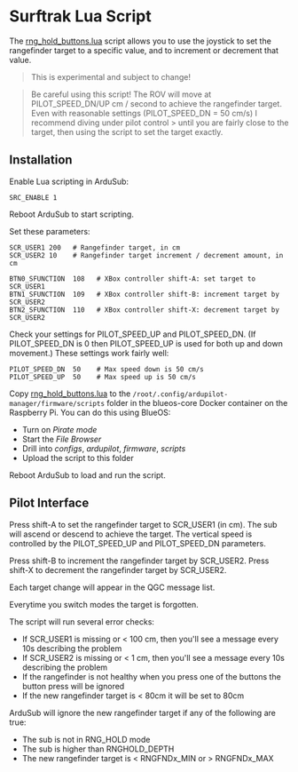 # Surftrak Lua Script

The [rng_hold_buttons.lua](rng_hold_buttons.lua) script allows you to use the joystick to set the rangefinder target
to a specific value, and to increment or decrement that value.

> This is experimental and subject to change!

> Be careful using this script! The ROV will move at PILOT_SPEED_DN/UP cm / second to achieve the rangefinder target.
> Even with reasonable settings (PILOT_SPEED_DN = 50 cm/s) I recommend diving under pilot control > until you are fairly
> close to the target, then using the script to set the target exactly.

## Installation

Enable Lua scripting in ArduSub:
~~~
SRC_ENABLE 1
~~~

Reboot ArduSub to start scripting.

Set these parameters:
~~~
SCR_USER1 200   # Rangefinder target, in cm
SCR_USER2 10    # Rangefinder target increment / decrement amount, in cm

BTN0_SFUNCTION  108   # XBox controller shift-A: set target to SCR_USER1
BTN1_SFUNCTION  109   # XBox controller shift-B: increment target by SCR_USER2
BTN2_SFUNCTION  110   # XBox controller shift-X: decrement target by SCR_USER2
~~~

Check your settings for PILOT_SPEED_UP and PILOT_SPEED_DN. (If PILOT_SPEED_DN is 0 then PILOT_SPEED_UP is used for both
up and down movement.) These settings work fairly well:
~~~
PILOT_SPEED_DN	50    # Max speed down is 50 cm/s
PILOT_SPEED_UP	50    # Max speed up is 50 cm/s
~~~

Copy [rng_hold_buttons.lua](rng_hold_buttons.lua) to the `/root/.config/ardupilot-manager/firmware/scripts` folder
in the blueos-core Docker container on the Raspberry Pi. You can do this using BlueOS:
* Turn on _Pirate mode_
* Start the _File Browser_
* Drill into _configs_, _ardupilot_, _firmware_, _scripts_
* Upload the script to this folder

Reboot ArduSub to load and run the script.

## Pilot Interface

Press shift-A to set the rangefinder target to SCR_USER1 (in cm). The sub will ascend or descend to achieve the target.
The vertical speed is controlled by the PILOT_SPEED_UP and PILOT_SPEED_DN parameters.

Press shift-B to increment the rangefinder target by SCR_USER2.
Press shift-X to decrement the rangefinder target by SCR_USER2.

Each target change will appear in the QGC message list.

Everytime you switch modes the target is forgotten.

The script will run several error checks:
* If SCR_USER1 is missing or < 100 cm, then you'll see a message every 10s describing the problem
* If SCR_USER2 is missing or < 1 cm, then you'll see a message every 10s describing the problem
* If the rangefinder is not healthy when you press one of the buttons the button press will be ignored
* If the new rangefinder target is < 80cm it will be set to 80cm

ArduSub will ignore the new rangefinder target if any of the following are true:
* The sub is not in RNG_HOLD mode
* The sub is higher than RNGHOLD_DEPTH
* The new rangefinder target is < RNGFNDx_MIN or > RNGFNDx_MAX
